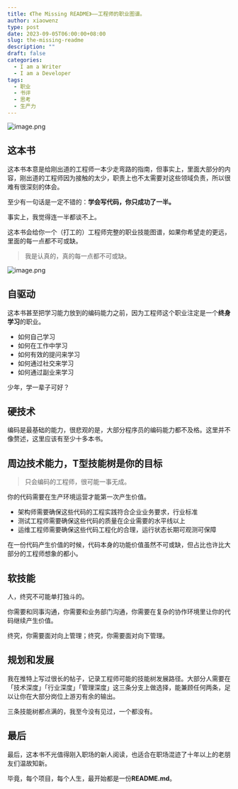 ```yaml
---
title: 《The Missing README》——工程师的职业图谱。
author: xiaowenz
type: post
date: 2023-09-05T06:00:00+08:00
slug: the-missing-readme
description: ""
draft: false
categories:
  - I am a Writer
  - I am a Developer
tags:
  - 职业
  - 书评
  - 思考
  - 生产力
---
```


![image.png](https://vip2.loli.io/2023/09/05/S2G9ZFAcb5T7DRp.png)


## 这本书

这本书本意是给刚出道的工程师一本少走弯路的指南，但事实上，里面大部分的内容，刚出道的工程师因为接触的太少，职责上也不太需要对这些领域负责，所以很难有很深刻的体会。

至少有一句话是一定不错的：**学会写代码，你只成功了一半。**

事实上，我觉得连一半都谈不上。

这本书会给你一个（打工的）工程师完整的职业技能图谱，如果你希望走的更远，里面的每一点都不可或缺。

> 我是认真的，真的每一点都不可或缺。

![image.png](https://vip2.loli.io/2023/09/05/xB13eHryDXCFaEz.png)

## 自驱动

这本书甚至把学习能力放到的编码能力之前，因为工程师这个职业注定是一个**终身学习**的职业。

- 如何自己学习
- 如何在工作中学习
- 如何有效的提问来学习
- 如何通过社交来学习
- 如何通过副业来学习

少年，学一辈子可好？

## 硬技术

编码是最基础的能力，很悲观的是，大部分程序员的编码能力都不及格。这里并不像赘述，这里应该有至少十多本书。

## 周边技术能力，T型技能树是你的目标

> 只会编码的工程师，很可能一事无成。

你的代码需要在生产环境运营才能第一次产生价值。

- 架构师需要确保这些代码的工程实践符合企业业务要求，行业标准
- 测试工程师需要确保这些代码的质量在企业需要的水平线以上
- 运维工程师需要确保这些代码工程化的合理，运行状态长期可观测可保障

在一份代码产生价值的时候，代码本身的功能价值虽然不可或缺，但占比也许比大部分的工程师想象的都小。

## 软技能

人，终究不可能单打独斗的。

你需要和同事沟通，你需要和业务部门沟通，你需要在复杂的协作环境里让你的代码继续产生价值。

终究，你需要面对向上管理；终究，你需要面对向下管理。

## 规划和发展

我在推特上写过很长的帖子，记录工程师可能的技能树发展路径。大部分人需要在「技术深度」「行业深度」「管理深度」这三条分支上做选择，能兼顾任何两条，足以让你在大部分岗位上游刃有余的输出。

三条技能树都点满的，我至今没有见过，一个都没有。

## 最后

最后，这本书不光值得刚入职场的新人阅读，也适合在职场混迹了十年以上的老朋友们温故知新。

毕竟，每个项目，每个人生，最开始都是一份**README.md**。
